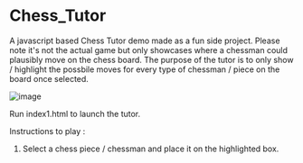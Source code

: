 # Chess_Tutor
A javascript based Chess Tutor demo made as a fun side project.
Please note it's not the actual game but only showcases where a chessman could plausibly move on the chess board. The purpose of the tutor is to only show / highlight the possbile moves for every type of chessman / piece on the board once selected.

![image](https://github.com/sudogamer/Chess_Tutor/assets/66490372/f036619c-e457-41ba-9c74-c03c6ebfe2e6)


Run index1.html to launch the tutor. 

Instructions to play :
1. Select a chess piece / chessman and place it on the highlighted box.

